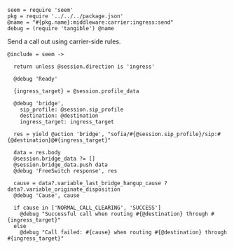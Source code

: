     seem = require 'seem'
    pkg = require '../../../package.json'
    @name = "#{pkg.name}:middleware:carrier:ingress:send"
    debug = (require 'tangible') @name

Send a call out using carrier-side rules.

    @include = seem ->

      return unless @session.direction is 'ingress'

      @debug 'Ready'

      {ingress_target} = @session.profile_data

      @debug 'bridge',
        sip_profile: @session.sip_profile
        destination: @destination
        ingress_target: ingress_target

      res = yield @action 'bridge', "sofia/#{@session.sip_profile}/sip:#{@destination}@#{ingress_target}"

      data = res.body
      @session.bridge_data ?= []
      @session.bridge_data.push data
      @debug 'FreeSwitch response', res

      cause = data?.variable_last_bridge_hangup_cause ? data?.variable_originate_disposition
      @debug 'Cause', cause

      if cause in ['NORMAL_CALL_CLEARING', 'SUCCESS']
        @debug "Successful call when routing #{@destination} through #{ingress_target}"
      else
        @debug "Call failed: #{cause} when routing #{@destination} through #{ingress_target}"
